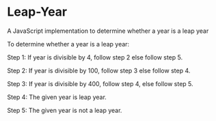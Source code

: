 # Leap-Year
A JavaScript implementation to determine whether a year is a leap year

To determine whether a year is a leap year:

Step 1:   If year is divisible by 4, follow step 2 else follow step 5.

Step 2:   If year is divisible by 100, follow step 3 else follow step 4.

Step 3:   If year is divisible by 400, follow step 4, else follow step 5.

Step 4:   The given year is leap year.

Step 5:   The given year is not a leap year.
